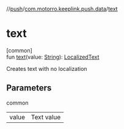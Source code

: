 //[push](../../index.md)/[com.motorro.keeplink.push.data](index.md)/[text](text.md)

# text

[common]\
fun [text](text.md)(value: [String](https://kotlinlang.org/api/latest/jvm/stdlib/kotlin/-string/index.html)): [LocalizedText](-localized-text/index.md)

Creates text with no localization

## Parameters

common

| | |
|---|---|
| value | Text value |
